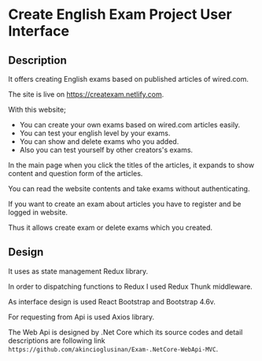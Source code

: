 # Create English Exam Project User Interface

## Description

It offers creating English exams based on published articles of wired.com.

The site is live on https://createxam.netlify.com.

With this website;

  - You can create your own exams based on wired.com articles easily.
  - You can test your english level by your exams.
  - You can show and delete exams who you added.
  - Also you can test yourself by other creators's exams.

In the main page when you click the titles of the articles, it expands to show content and question form of the articles. 

You can read the website contents and take exams without authenticating. 

If you want to create an exam about articles you have to register and be logged in website. 

Thus it allows create exam or delete exams which you created.

## Design

It uses as state management Redux library. 

In order to dispatching functions to Redux I used Redux Thunk middleware.

As interface design is used React Bootstrap and Bootstrap 4.6v.

For requesting from Api is used Axios library.

The Web Api is designed by .Net Core which its source codes and detail descriptions are following link `https://github.com/akincioglusinan/Exam-.NetCore-WebApi-MVC`.









